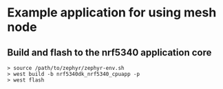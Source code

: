 # Example application for using mesh node

## Build and flash to the nrf5340 application core

```
> source /path/to/zephyr/zephyr-env.sh
> west build -b nrf5340dk_nrf5340_cpuapp -p
> west flash
```
